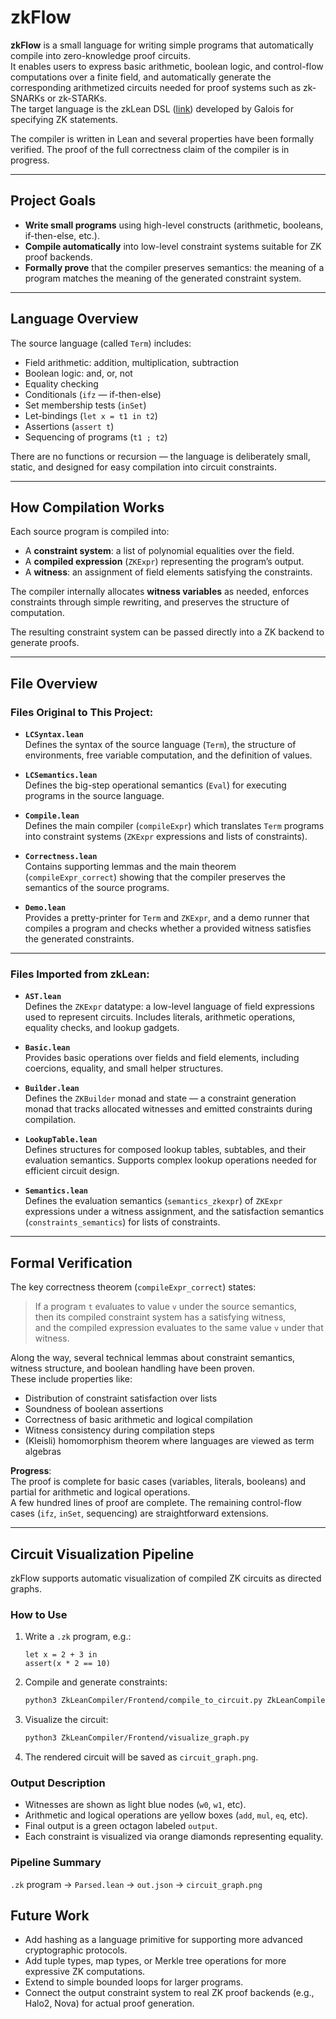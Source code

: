 # zkFlow

**zkFlow** is a small language for writing simple programs that automatically compile into zero-knowledge proof circuits.  
It enables users to express basic arithmetic, boolean logic, and control-flow computations over a finite field, and automatically generate the corresponding arithmetized circuits needed for proof systems such as zk-SNARKs or zk-STARKs.  
The target language is the zkLean DSL ([link](https://github.com/GaloisInc/zk-lean)) developed by Galois for specifying ZK statements.

The compiler is written in Lean and several properties have been formally verified. The proof of the full correctness claim of the compiler is in progress.

---

## Project Goals

- **Write small programs** using high-level constructs (arithmetic, booleans, if-then-else, etc.).
- **Compile automatically** into low-level constraint systems suitable for ZK proof backends.
- **Formally prove** that the compiler preserves semantics: the meaning of a program matches the meaning of the generated constraint system.

---

## Language Overview

The source language (called `Term`) includes:

- Field arithmetic: addition, multiplication, subtraction
- Boolean logic: and, or, not
- Equality checking
- Conditionals (`ifz` — if-then-else)
- Set membership tests (`inSet`)
- Let-bindings (`let x = t1 in t2`)
- Assertions (`assert t`)
- Sequencing of programs (`t1 ; t2`)

There are no functions or recursion — the language is deliberately small, static, and designed for easy compilation into circuit constraints.

---

## How Compilation Works

Each source program is compiled into:

- A **constraint system**: a list of polynomial equalities over the field.
- A **compiled expression** (`ZKExpr`) representing the program’s output.
- A **witness**: an assignment of field elements satisfying the constraints.

The compiler internally allocates **witness variables** as needed, enforces constraints through simple rewriting, and preserves the structure of computation.

The resulting constraint system can be passed directly into a ZK backend to generate proofs.

---

## File Overview

### Files Original to This Project:

- **`LCSyntax.lean`**  
  Defines the syntax of the source language (`Term`), the structure of environments, free variable computation, and the definition of values.

- **`LCSemantics.lean`**  
  Defines the big-step operational semantics (`Eval`) for executing programs in the source language.

- **`Compile.lean`**  
  Defines the main compiler (`compileExpr`) which translates `Term` programs into constraint systems (`ZKExpr` expressions and lists of constraints).

- **`Correctness.lean`**  
  Contains supporting lemmas and the main theorem (`compileExpr_correct`) showing that the compiler preserves the semantics of the source programs.

- **`Demo.lean`**  
  Provides a pretty-printer for `Term` and `ZKExpr`, and a demo runner that compiles a program and checks whether a provided witness satisfies the generated constraints.

---

### Files Imported from zkLean:

- **`AST.lean`**  
  Defines the `ZKExpr` datatype: a low-level language of field expressions used to represent circuits. Includes literals, arithmetic operations, equality checks, and lookup gadgets.

- **`Basic.lean`**  
  Provides basic operations over fields and field elements, including coercions, equality, and small helper structures.

- **`Builder.lean`**  
  Defines the `ZKBuilder` monad and state — a constraint generation monad that tracks allocated witnesses and emitted constraints during compilation.

- **`LookupTable.lean`**  
  Defines structures for composed lookup tables, subtables, and their evaluation semantics. Supports complex lookup operations needed for efficient circuit design.

- **`Semantics.lean`**  
  Defines the evaluation semantics (`semantics_zkexpr`) of `ZKExpr` expressions under a witness assignment, and the satisfaction semantics (`constraints_semantics`) for lists of constraints.

---

## Formal Verification

The key correctness theorem (`compileExpr_correct`) states:

> If a program `t` evaluates to value `v` under the source semantics,  
> then its compiled constraint system has a satisfying witness,  
> and the compiled expression evaluates to the same value `v` under that witness.

Along the way, several technical lemmas about constraint semantics, witness structure, and boolean handling have been proven.  
These include properties like:

- Distribution of constraint satisfaction over lists
- Soundness of boolean assertions
- Correctness of basic arithmetic and logical compilation
- Witness consistency during compilation steps
- (Kleisli) homomorphism theorem where languages are viewed as term algebras

**Progress**:  
The proof is complete for basic cases (variables, literals, booleans) and partial for arithmetic and logical operations.  
A few hundred lines of proof are complete. The remaining control-flow cases (`ifz`, `inSet`, sequencing) are straightforward extensions.

---

## Circuit Visualization Pipeline

zkFlow supports automatic visualization of compiled ZK circuits as directed graphs.

### How to Use

1. Write a `.zk` program, e.g.:

    ```zk
    let x = 2 + 3 in
    assert(x * 2 == 10)
    ```

2. Compile and generate constraints:

    ```bash
    python3 ZkLeanCompiler/Frontend/compile_to_circuit.py ZkLeanCompiler/Frontend/examples/test.zk
    ```

3. Visualize the circuit:

    ```bash
    python3 ZkLeanCompiler/Frontend/visualize_graph.py
    ```

4. The rendered circuit will be saved as `circuit_graph.png`.

### Output Description

- Witnesses are shown as light blue nodes (`w0`, `w1`, etc).
- Arithmetic and logical operations are yellow boxes (`add`, `mul`, `eq`, etc).
- Final output is a green octagon labeled `output`.
- Each constraint is visualized via orange diamonds representing equality.

### Pipeline Summary

`.zk` program → `Parsed.lean` → `out.json` → `circuit_graph.png`


## Future Work

- Add hashing as a language primitive for supporting more advanced cryptographic protocols.
- Add tuple types, map types, or Merkle tree operations for more expressive ZK computations.
- Extend to simple bounded loops for larger programs.
- Connect the output constraint system to real ZK proof backends (e.g., Halo2, Nova) for actual proof generation.
